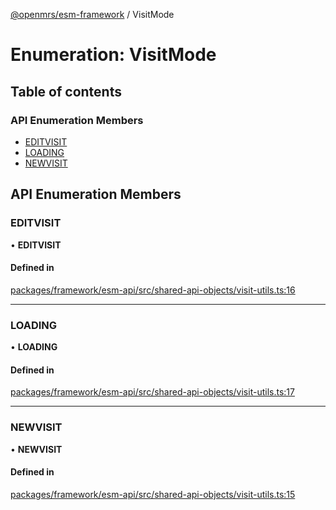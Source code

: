[@openmrs/esm-framework](../API.md) / VisitMode

# Enumeration: VisitMode

## Table of contents

### API Enumeration Members

- [EDITVISIT](VisitMode.md#editvisit)
- [LOADING](VisitMode.md#loading)
- [NEWVISIT](VisitMode.md#newvisit)

## API Enumeration Members

### EDITVISIT

• **EDITVISIT**

#### Defined in

[packages/framework/esm-api/src/shared-api-objects/visit-utils.ts:16](https://github.com/Vishal772-pixel/openmrs-esm-core/blob/main/packages/framework/esm-api/src/shared-api-objects/visit-utils.ts#L16)

___

### LOADING

• **LOADING**

#### Defined in

[packages/framework/esm-api/src/shared-api-objects/visit-utils.ts:17](https://github.com/Vishal772-pixel/openmrs-esm-core/blob/main/packages/framework/esm-api/src/shared-api-objects/visit-utils.ts#L17)

___

### NEWVISIT

• **NEWVISIT**

#### Defined in

[packages/framework/esm-api/src/shared-api-objects/visit-utils.ts:15](https://github.com/Vishal772-pixel/openmrs-esm-core/blob/main/packages/framework/esm-api/src/shared-api-objects/visit-utils.ts#L15)

